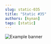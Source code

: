 ```yaml
---
slug: static-035
title: "Static #35"
authors: [kynan]
tags: [static]
---
```


![Example banner](/img/stories/static_new/035.png)

